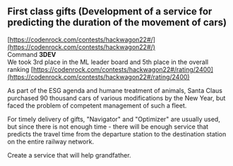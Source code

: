 ## First class gifts (Development of a service for predicting the duration of the movement of cars)

[https://codenrock.com/contests/hackwagon22#/](https://codenrock.com/contests/hackwagon22#/)
<br>Command **3DEV**
<br>We took 3rd place in the ML leader board and 5th place in the overall ranking
[https://codenrock.com/contests/hackwagon22#/rating/2400](https://codenrock.com/contests/hackwagon22#/rating/2400)

 
As part of the ESG agenda and humane treatment of animals, Santa Claus purchased 90 thousand cars of various modifications by the New Year, but faced the problem of competent management of such a fleet.

  For timely delivery of gifts, "Navigator" and "Optimizer" are usually used, but since there is not enough time - there will be enough service that predicts the travel time from the departure station to the destination station on the entire railway network.

Create a service that will help grandfather.


